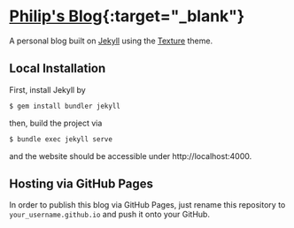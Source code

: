 # [Philip's Blog](http://philip-jordan.github.io){:target="_blank"}

A personal blog built on [Jekyll](https://jekyllrb.com/) using the [Texture](https://github.com/thelehhman/texture) theme.

## Local Installation

First, install Jekyll by

```bash
$ gem install bundler jekyll
```

then, build the project via

```bash
$ bundle exec jekyll serve
```

and the website should be accessible under http://localhost:4000.

## Hosting via GitHub Pages

In order to publish this blog via GitHub Pages, just rename this repository to `your_username.github.io` and push it onto your GitHub.
